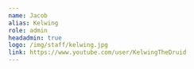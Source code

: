 ```yaml
---
name: Jacob
alias: Kelwing
role: admin
headadmin: true
logo: /img/staff/kelwing.jpg
link: https://www.youtube.com/user/KelwingTheDruid
---
```

